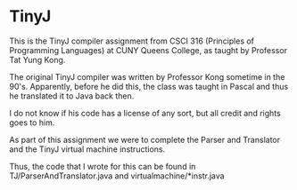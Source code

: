 # TinyJ

This is the TinyJ compiler assignment from CSCI 316 (Principles of Programming Languages) 
at CUNY Queens College, as taught by Professor Tat Yung Kong.

The original TinyJ compiler was written by Professor Kong sometime in the 90's. Apparently,
before he did this, the class was taught in Pascal and thus he translated it to Java back
then.

I do not know if his code has a license of any sort, but all credit and rights goes to him.

As part of this assignment we were to complete the Parser and Translator and the TinyJ 
virtual machine instructions.

Thus, the code that I wrote for this can be found in TJ/ParserAndTranslator.java and 
virtualmachine/*instr.java

